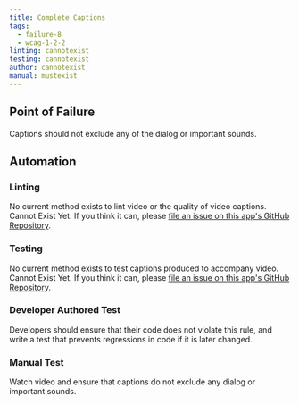 ```yaml
---
title: Complete Captions
tags: 
  - failure-8
  - wcag-1-2-2
linting: cannotexist
testing: cannotexist
author: cannotexist
manual: mustexist
---
```


## Point of Failure
Captions should not exclude any of the dialog or important sounds.

## Automation

### Linting
No current method exists to lint video or the quality of video captions. Cannot Exist Yet. If you think it can, please [file an issue on this app's GitHub Repository](https://github.com/MelSumner/a11y-automation/issues).

### Testing
No current method exists to test captions produced to accompany video. Cannot Exist Yet. If you think it can, please [file an issue on this app's GitHub Repository](https://github.com/MelSumner/a11y-automation/issues).

### Developer Authored Test
Developers should ensure that their code does not violate this rule, and write a test that prevents regressions in code if it is later changed. 

### Manual Test
Watch video and ensure that captions do not exclude any dialog or important sounds.